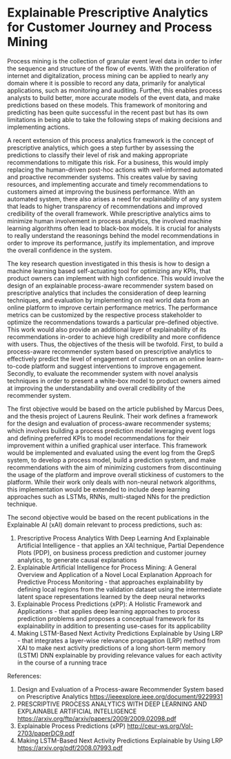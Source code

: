 # Explainable Prescriptive Analytics for Customer Journey and Process Mining

Process mining is the collection of granular event level data in order to infer the sequence and structure of the flow of events. With the proliferation of internet and digitalization, process mining can be applied to nearly any domain where it is possible to record any data, primarily for analytical applications, such as monitoring and auditing. Further, this enables process analysts to build better, more accurate models of the event data, and make predictions based on these models. This framework of monitoring and predicting has been quite successful in the recent past but has its own limitations in being able to take the following steps of making decisions and implementing actions. 

A recent extension of this process analytics framework is the concept of prescriptive analytics, which goes a step further by assessing the predictions to classify their level of risk and making appropriate recommendations to mitigate this risk. For a business, this would imply replacing the human-driven post-hoc actions with well-informed automated and proactive recommender systems. This creates value by saving resources, and implementing accurate and timely recommendations to customers aimed at improving the business performance. With an automated system, there also arises a need for explainability of any system that leads to higher transparency of recommendations and improved credibility of the overall framework. While prescriptive analytics aims to minimize human involvement in process analytics, the involved machine learning algorithms often lead to black-box models. It is crucial for analysts to really understand the reasonings behind the model recommendations in order to improve its performance, justify its implementation, and improve the overall confidence in the system.

The key research question investigated in this thesis is how to design a machine learning based self-actuating tool for optimizing any KPIs, that product owners can implement with high confidence.
This would involve the design of an explainable process-aware recommender system based on prescriptive analytics that includes the consideration of deep learning techniques, and evaluation by implementing on real world data from an online platform to improve certain performance metrics. The performance metrics can be customized by the respective process stakeholder to optimize the recommendations towards a particular pre-defined objective. This work would also provide an additional layer of explainability of its recommendations in-order to achieve high credibility and more confidence with users. Thus, the objectives of the thesis will be twofold. First, to build a process-aware recommender system based on prescriptive analytics to effectively predict the level of engagement of customers on an online learn-to-code platform and suggest interventions to improve engagement. Secondly, to evaluate the recommender system with novel analysis techniques in order to present a white-box model to product owners aimed at improving the understandability and overall credibility of the recommender system.

The first objective would be based on the article published by Marcus Dees, and the thesis project of Laurens Reulink. Their work defines a framework for the design and evaluation of process-aware recommender systems; which involves building a process prediction model leveraging event logs and defining preferred KPIs to model recommendations for their improvement within a unified graphical user interface. This framework would be implemented and evaluated using the event log from the GrepS system, to develop a process model, build a prediction system, and make recommendations with the aim of minimizing customers from discontinuing the usage of the platform and improve overall stickiness of customers to the platform. While their work only deals with non-neural network algorithms, this implementation would be extended to include  deep learning approaches such as LSTMs, RNNs, multi-staged NNs for the prediction technique.

The second objective would be based on the recent publications in the Explainable AI (xAI) domain relevant to process predictions, such as:
1. Prescriptive Process Analytics With Deep Learning And Explainable Artificial Intelligence - that applies an XAI technique, Partial Dependence Plots (PDP), on business process prediction and customer journey analytics, to generate causal explanations
2. Explainable Artificial Intelligence for Process Mining: A General Overview and Application of a Novel Local Explanation Approach for Predictive Process Monitoring - that approaches explainability by defining local regions from the validation dataset using the intermediate latent space representations learned by the deep neural networks 
3. Explainable Process Predictions (xPP): A Holistic Framework and Applications  - that applies deep learning approaches to process prediction problems and proposes a conceptual framework for its explainability in addition to presenting use-cases for its applicability 
4. Making LSTM-Based Next Activity Predictions Explainable by Using LRP - that integrates a layer-wise relevance propagation (LRP) method from XAI to make next activity predictions of a long short-term memory (LSTM) DNN explainable by providing relevance values for each activity in the course of a running trace 

References:
1. Design and Evaluation of a Process-aware Recommender System based on Prescriptive Analytics https://ieeexplore.ieee.org/document/9229931
2. PRESCRIPTIVE PROCESS ANALYTICS WITH DEEP LEARNING AND EXPLAINABLE ARTIFICIAL INTELLIGENCE https://arxiv.org/ftp/arxiv/papers/2009/2009.02098.pdf
3. Explainable Process Predictions (xPP) http://ceur-ws.org/Vol-2703/paperDC9.pdf
4. Making LSTM-Based Next Activity Predictions Explainable by Using LRP https://arxiv.org/pdf/2008.07993.pdf
